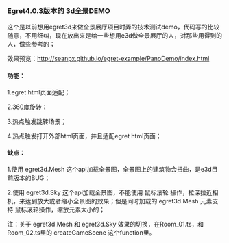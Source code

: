 ### Egret4.0.3版本的 3d全景DEMO

这个是以前想用egret3d来做全景展厅项目时弄的技术测试demo，代码写的比较随意，不用细纠，现在放出来是给一些想用e3d做全景展厅的人，对那些用得到的人，做些参考的；

效果预览：http://seanpx.github.io/egret-example/PanoDemo/index.html


#### 功能：
1.egret html页面适配；

2.360度旋转；

3.热点触发跳转场景；

4.热点触发打开外部html页面，并且适配egret html页面；

#### 缺点：
1.使用 egret3d.Mesh 这个api加载全景图，全景图上的建筑物会扭曲，是e3d目前版本的BUG；

2.使用 egret3d.Sky 这个api加载全景图，不能使用 鼠标滚轮 操作，拉深拉近相机，来达到放大或者缩小全景图的效果；但是同时加载的 egret3d.Mesh 元素支持 鼠标滚轮操作，缩放元素大小的；

注：关于 egret3d.Mesh 和 egret3d.Sky 效果的切换，在Room_01.ts，和 Room_02.ts里的 createGameScene 这个function里。
